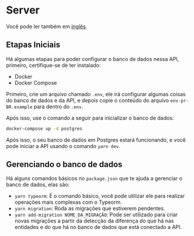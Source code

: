 # Server

Você pode ler também em [inglês](./README.md).

## Etapas Iniciais

Há algumas etapas para poder configurar o banco de dados nessa API, primeiro, certifique-se de ter instalado:

- Docker
- Docker Compose

Primeiro, crie um arquivo chamado `.env`, ele irá configurar algumas coisas do banco de dados e da API,
e depois copie o conteúdo do arquivo `env-pr-BR.example` para dentro do `.env`.

Após isso, use o comando a seguir para inicializar o banco de dados:

```bash
docker-compose up -d postgres
```

Após isso, o seu banco de dados em Postgres estará funcionando, e você pode
iniciar a API usando o comando `yarn dev`.

## Gerenciando o banco de dados

Há alguns comandos básicos no `package.json` que te ajuda a gerenciar o banco de dados, elas são:

- `yarn typeorm`: É o comando básico, você pode utilizar ele para realizar operações mais complexas com o Typeorm.
- `yarn migration`: Roda as migrações que estiverem pendentes.
- `yarn add-migration NOME_DA_MIGRAÇÃO`: Pode ser utilizado para criar novas migrações a partir da detecção da diferença do que há nas entidades e do que há no banco de dados que está conectado a API.
